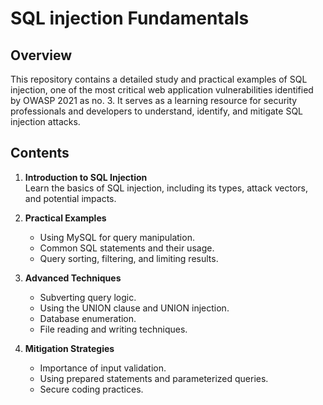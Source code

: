 # SQL injection Fundamentals

## Overview
This repository contains a detailed study and practical examples of SQL injection, one of the most critical web application vulnerabilities identified by OWASP 2021 as no. 3. It serves as a learning resource for security professionals and developers to understand, identify, and mitigate SQL injection attacks.

## Contents
1. **Introduction to SQL Injection**  
   Learn the basics of SQL injection, including its types, attack vectors, and potential impacts.
   
3. **Practical Examples**  
   - Using MySQL for query manipulation.
   - Common SQL statements and their usage.
   - Query sorting, filtering, and limiting results.

4. **Advanced Techniques**  
   - Subverting query logic.
   - Using the UNION clause and UNION injection.
   - Database enumeration.
   - File reading and writing techniques.

5. **Mitigation Strategies**  
   - Importance of input validation.
   - Using prepared statements and parameterized queries.
   - Secure coding practices.

